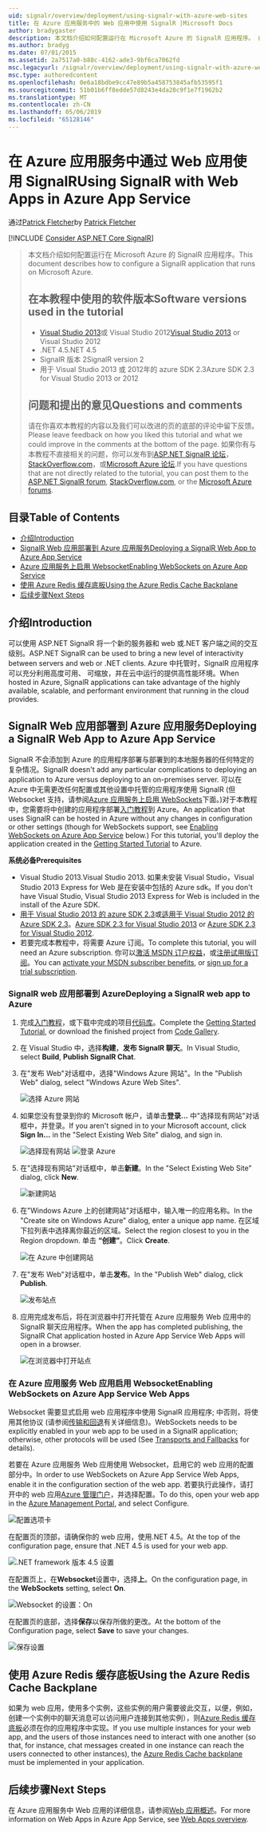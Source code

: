 ```yaml
---
uid: signalr/overview/deployment/using-signalr-with-azure-web-sites
title: 在 Azure 应用服务中的 Web 应用中使用 SignalR |Microsoft Docs
author: bradygaster
description: 本文档介绍如何配置运行在 Microsoft Azure 的 SignalR 应用程序。 在教程的 Visual Studio 2013 或 Vis.中使用的软件版本...
ms.author: bradyg
ms.date: 07/01/2015
ms.assetid: 2a7517a0-b88c-4162-ade3-9bf6ca7062fd
msc.legacyurl: /signalr/overview/deployment/using-signalr-with-azure-web-sites
msc.type: authoredcontent
ms.openlocfilehash: 0e6a18bdbe9cc47e89b5a458753845afb53595f1
ms.sourcegitcommit: 51b01b6ff8edde57d8243e4da28c9f1e7f1962b2
ms.translationtype: MT
ms.contentlocale: zh-CN
ms.lasthandoff: 05/06/2019
ms.locfileid: "65128146"
---
```

# <a name="using-signalr-with-web-apps-in-azure-app-service"></a><span data-ttu-id="05ed5-104">在 Azure 应用服务中通过 Web 应用使用 SignalR</span><span class="sxs-lookup"><span data-stu-id="05ed5-104">Using SignalR with Web Apps in Azure App Service</span></span>

<span data-ttu-id="05ed5-105">通过[Patrick Fletcher](https://github.com/pfletcher)</span><span class="sxs-lookup"><span data-stu-id="05ed5-105">by [Patrick Fletcher](https://github.com/pfletcher)</span></span>

[!INCLUDE [Consider ASP.NET Core SignalR](~/includes/signalr/signalr-version-disambiguation.md)]

> <span data-ttu-id="05ed5-106">本文档介绍如何配置运行在 Microsoft Azure 的 SignalR 应用程序。</span><span class="sxs-lookup"><span data-stu-id="05ed5-106">This document describes how to configure a SignalR application that runs on Microsoft Azure.</span></span>
>
> ## <a name="software-versions-used-in-the-tutorial"></a><span data-ttu-id="05ed5-107">在本教程中使用的软件版本</span><span class="sxs-lookup"><span data-stu-id="05ed5-107">Software versions used in the tutorial</span></span>
>
>
> - <span data-ttu-id="05ed5-108">[Visual Studio 2013](https://my.visualstudio.com/Downloads?q=visual%20studio%202013)或 Visual Studio 2012</span><span class="sxs-lookup"><span data-stu-id="05ed5-108">[Visual Studio 2013](https://my.visualstudio.com/Downloads?q=visual%20studio%202013) or Visual Studio 2012</span></span>
> - <span data-ttu-id="05ed5-109">.NET 4.5</span><span class="sxs-lookup"><span data-stu-id="05ed5-109">.NET 4.5</span></span>
> - <span data-ttu-id="05ed5-110">SignalR 版本 2</span><span class="sxs-lookup"><span data-stu-id="05ed5-110">SignalR version 2</span></span>
> - <span data-ttu-id="05ed5-111">用于 Visual Studio 2013 或 2012年的 azure SDK 2.3</span><span class="sxs-lookup"><span data-stu-id="05ed5-111">Azure SDK 2.3 for Visual Studio 2013 or 2012</span></span>
>
>
>
> ## <a name="questions-and-comments"></a><span data-ttu-id="05ed5-112">问题和提出的意见</span><span class="sxs-lookup"><span data-stu-id="05ed5-112">Questions and comments</span></span>
>
> <span data-ttu-id="05ed5-113">请在你喜欢本教程的内容以及我们可以改进的页的底部的评论中留下反馈。</span><span class="sxs-lookup"><span data-stu-id="05ed5-113">Please leave feedback on how you liked this tutorial and what we could improve in the comments at the bottom of the page.</span></span> <span data-ttu-id="05ed5-114">如果你有与本教程不直接相关的问题，你可以发布到[ASP.NET SignalR 论坛](https://forums.asp.net/1254.aspx/1?ASP+NET+SignalR)， [StackOverflow.com](http://stackoverflow.com/)，或[Microsoft Azure 论坛](https://social.msdn.microsoft.com/Forums/windowsazure/home?category=windowsazureplatform).</span><span class="sxs-lookup"><span data-stu-id="05ed5-114">If you have questions that are not directly related to the tutorial, you can post them to the [ASP.NET SignalR forum](https://forums.asp.net/1254.aspx/1?ASP+NET+SignalR), [StackOverflow.com](http://stackoverflow.com/), or the [Microsoft Azure forums](https://social.msdn.microsoft.com/Forums/windowsazure/home?category=windowsazureplatform).</span></span>

## <a name="table-of-contents"></a><span data-ttu-id="05ed5-115">目录</span><span class="sxs-lookup"><span data-stu-id="05ed5-115">Table of Contents</span></span>

- [<span data-ttu-id="05ed5-116">介绍</span><span class="sxs-lookup"><span data-stu-id="05ed5-116">Introduction</span></span>](#introduction)
- [<span data-ttu-id="05ed5-117">SignalR Web 应用部署到 Azure 应用服务</span><span class="sxs-lookup"><span data-stu-id="05ed5-117">Deploying a SignalR Web App to Azure App Service</span></span>](#deploying)
- [<span data-ttu-id="05ed5-118">Azure 应用服务上启用 Websocket</span><span class="sxs-lookup"><span data-stu-id="05ed5-118">Enabling WebSockets on Azure App Service</span></span>](#websocket)
- [<span data-ttu-id="05ed5-119">使用 Azure Redis 缓存底板</span><span class="sxs-lookup"><span data-stu-id="05ed5-119">Using the Azure Redis Cache Backplane</span></span>](#backplane)
- [<span data-ttu-id="05ed5-120">后续步骤</span><span class="sxs-lookup"><span data-stu-id="05ed5-120">Next Steps</span></span>](#nextsteps)

<a id="introduction"></a>
## <a name="introduction"></a><span data-ttu-id="05ed5-121">介绍</span><span class="sxs-lookup"><span data-stu-id="05ed5-121">Introduction</span></span>

<span data-ttu-id="05ed5-122">可以使用 ASP.NET SignalR 将一个新的服务器和 web 或.NET 客户端之间的交互级别。</span><span class="sxs-lookup"><span data-stu-id="05ed5-122">ASP.NET SignalR can be used to bring a new level of interactivity between servers and web or .NET clients.</span></span> <span data-ttu-id="05ed5-123">Azure 中托管时，SignalR 应用程序可以充分利用高度可用、 可缩放，并在云中运行的提供高性能环境。</span><span class="sxs-lookup"><span data-stu-id="05ed5-123">When hosted in Azure, SignalR applications can take advantage of the highly available, scalable, and performant environment that running in the cloud provides.</span></span>

<a id="deploying"></a>
## <a name="deploying-a-signalr-web-app-to-azure-app-service"></a><span data-ttu-id="05ed5-124">SignalR Web 应用部署到 Azure 应用服务</span><span class="sxs-lookup"><span data-stu-id="05ed5-124">Deploying a SignalR Web App to Azure App Service</span></span>

<span data-ttu-id="05ed5-125">SignalR 不会添加到 Azure 的应用程序部署与部署到的本地服务器的任何特定的复杂情况。</span><span class="sxs-lookup"><span data-stu-id="05ed5-125">SignalR doesn't add any particular complications to deploying an application to Azure versus deploying to an on-premises server.</span></span> <span data-ttu-id="05ed5-126">可以在 Azure 中无需更改任何配置或其他设置中托管的应用程序使用 SignalR (但 Websocket 支持，请参阅[Azure 应用服务上启用 WebSockets](#websocket)下面。)对于本教程中，您需要将中创建的应用程序部署[入门教程](../getting-started/tutorial-getting-started-with-signalr.md)到 Azure。</span><span class="sxs-lookup"><span data-stu-id="05ed5-126">An application that uses SignalR can be hosted in Azure without any changes in configuration or other settings (though for WebSockets support, see [Enabling WebSockets on Azure App Service](#websocket) below.) For this tutorial, you'll deploy the application created in the [Getting Started Tutorial](../getting-started/tutorial-getting-started-with-signalr.md) to Azure.</span></span>

<span data-ttu-id="05ed5-127">**系统必备**</span><span class="sxs-lookup"><span data-stu-id="05ed5-127">**Prerequisites**</span></span>

- <span data-ttu-id="05ed5-128">Visual Studio 2013.</span><span class="sxs-lookup"><span data-stu-id="05ed5-128">Visual Studio 2013.</span></span> <span data-ttu-id="05ed5-129">如果未安装 Visual Studio，Visual Studio 2013 Express for Web 是在安装中包括的 Azure sdk。</span><span class="sxs-lookup"><span data-stu-id="05ed5-129">If you don't have Visual Studio, Visual Studio 2013 Express for Web is included in the install of the Azure SDK.</span></span>
- <span data-ttu-id="05ed5-130">[用于 Visual Studio 2013 的 azure SDK 2.3](https://go.microsoft.com/fwlink/?linkid=324322&clcid=0x409)或[适用于 Visual Studio 2012 的 Azure SDK 2.3](https://go.microsoft.com/fwlink/p/?linkid=323511)。</span><span class="sxs-lookup"><span data-stu-id="05ed5-130">[Azure SDK 2.3 for Visual Studio 2013](https://go.microsoft.com/fwlink/?linkid=324322&clcid=0x409) or [Azure SDK 2.3 for Visual Studio 2012](https://go.microsoft.com/fwlink/p/?linkid=323511).</span></span>
- <span data-ttu-id="05ed5-131">若要完成本教程中，将需要 Azure 订阅。</span><span class="sxs-lookup"><span data-stu-id="05ed5-131">To complete this tutorial, you will need an Azure subscription.</span></span> <span data-ttu-id="05ed5-132">你可以[激活 MSDN 订户权益](https://azure.microsoft.com/pricing/member-offers/msdn-benefits-details/)，或[注册试用版订阅](https://azure.microsoft.com/pricing/free-trial/)。</span><span class="sxs-lookup"><span data-stu-id="05ed5-132">You can [activate your MSDN subscriber benefits](https://azure.microsoft.com/pricing/member-offers/msdn-benefits-details/), or [sign up for a trial subscription](https://azure.microsoft.com/pricing/free-trial/).</span></span>

### <a name="deploying-a-signalr-web-app-to-azure"></a><span data-ttu-id="05ed5-133">SignalR web 应用部署到 Azure</span><span class="sxs-lookup"><span data-stu-id="05ed5-133">Deploying a SignalR web app to Azure</span></span>

1. <span data-ttu-id="05ed5-134">完成[入门教程](../getting-started/tutorial-getting-started-with-signalr.md)，或下载中完成的项目[代码库](https://code.msdn.microsoft.com/SignalR-Getting-Started-b9d18aa9)。</span><span class="sxs-lookup"><span data-stu-id="05ed5-134">Complete the [Getting Started Tutorial](../getting-started/tutorial-getting-started-with-signalr.md), or download the finished project from [Code Gallery](https://code.msdn.microsoft.com/SignalR-Getting-Started-b9d18aa9).</span></span>
2. <span data-ttu-id="05ed5-135">在 Visual Studio 中，选择**构建**，**发布 SignalR 聊天**。</span><span class="sxs-lookup"><span data-stu-id="05ed5-135">In Visual Studio, select **Build**, **Publish SignalR Chat**.</span></span>
3. <span data-ttu-id="05ed5-136">在"发布 Web"对话框中，选择"Windows Azure 网站"。</span><span class="sxs-lookup"><span data-stu-id="05ed5-136">In the "Publish Web" dialog, select "Windows Azure Web Sites".</span></span>

    ![选择 Azure 网站](using-signalr-with-azure-web-sites/_static/image1.png)
4. <span data-ttu-id="05ed5-138">如果您没有登录到你的 Microsoft 帐户，请单击**登录...** 中"选择现有网站"对话框中，并登录。</span><span class="sxs-lookup"><span data-stu-id="05ed5-138">If you aren't signed in to your Microsoft account, click **Sign In...** in the "Select Existing Web Site" dialog, and sign in.</span></span>

    ![选择现有网站](using-signalr-with-azure-web-sites/_static/image2.png)    ![登录 Azure](using-signalr-with-azure-web-sites/_static/image3.png)
5. <span data-ttu-id="05ed5-141">在"选择现有网站"对话框中，单击**新建**。</span><span class="sxs-lookup"><span data-stu-id="05ed5-141">In the "Select Existing Web Site" dialog, click **New**.</span></span>

    ![新建网站](using-signalr-with-azure-web-sites/_static/image4.png)
6. <span data-ttu-id="05ed5-143">在"Windows Azure 上的创建网站"对话框中，输入唯一的应用名称。</span><span class="sxs-lookup"><span data-stu-id="05ed5-143">In the "Create site on Windows Azure" dialog, enter a unique app name.</span></span> <span data-ttu-id="05ed5-144">在区域下拉列表中选择离你最近的区域。</span><span class="sxs-lookup"><span data-stu-id="05ed5-144">Select the region closest to you in the Region dropdown.</span></span> <span data-ttu-id="05ed5-145">单击 **“创建”**。</span><span class="sxs-lookup"><span data-stu-id="05ed5-145">Click **Create**.</span></span>

    ![在 Azure 中创建网站](using-signalr-with-azure-web-sites/_static/image5.png)
7. <span data-ttu-id="05ed5-147">在"发布 Web"对话框中，单击**发布**。</span><span class="sxs-lookup"><span data-stu-id="05ed5-147">In the "Publish Web" dialog, click **Publish**.</span></span>

    ![发布站点](using-signalr-with-azure-web-sites/_static/image6.png)
8. <span data-ttu-id="05ed5-149">应用完成发布后，将在浏览器中打开托管在 Azure 应用服务 Web 应用中的 SignalR 聊天应用程序。</span><span class="sxs-lookup"><span data-stu-id="05ed5-149">When the app has completed publishing, the SignalR Chat application hosted in Azure App Service Web Apps will open in a browser.</span></span>

    ![在浏览器中打开站点](using-signalr-with-azure-web-sites/_static/image7.png)

<a id="websocket"></a>
### <a name="enabling-websockets-on-azure-app-service-web-apps"></a><span data-ttu-id="05ed5-151">在 Azure 应用服务 Web 应用启用 Websocket</span><span class="sxs-lookup"><span data-stu-id="05ed5-151">Enabling WebSockets on Azure App Service Web Apps</span></span>

<span data-ttu-id="05ed5-152">Websocket 需要显式启用 web 应用程序中使用 SignalR 应用程序; 中否则，将使用其他协议 (请参阅[传输和回退](../getting-started/introduction-to-signalr.md#transports)有关详细信息)。</span><span class="sxs-lookup"><span data-stu-id="05ed5-152">WebSockets needs to be explicitly enabled in your web app to be used in a SignalR application; otherwise, other protocols will be used (See [Transports and Fallbacks](../getting-started/introduction-to-signalr.md#transports) for details).</span></span>

<span data-ttu-id="05ed5-153">若要在 Azure 应用服务 Web 应用使用 Websocket，启用它的 web 应用的配置部分中。</span><span class="sxs-lookup"><span data-stu-id="05ed5-153">In order to use WebSockets on Azure App Service Web Apps, enable it in the configuration section of the web app.</span></span> <span data-ttu-id="05ed5-154">若要执行此操作，请打开中的 web 应用[Azure 管理门户](https://manage.windowsazure.com/)，并选择配置。</span><span class="sxs-lookup"><span data-stu-id="05ed5-154">To do this, open your web app in the [Azure Management Portal](https://manage.windowsazure.com/), and select Configure.</span></span>

![配置选项卡](using-signalr-with-azure-web-sites/_static/image8.png)

<span data-ttu-id="05ed5-156">在配置页的顶部，请确保你的 web 应用，使用.NET 4.5。</span><span class="sxs-lookup"><span data-stu-id="05ed5-156">At the top of the configuration page, ensure that .NET 4.5 is used for your web app.</span></span>

![.NET framework 版本 4.5 设置](using-signalr-with-azure-web-sites/_static/image9.png)

<span data-ttu-id="05ed5-158">在配置页上，在**Websocket**设置中，选择**上**。</span><span class="sxs-lookup"><span data-stu-id="05ed5-158">On the configuration page, in the **WebSockets** setting, select **On**.</span></span>

![Websocket 的设置：On](using-signalr-with-azure-web-sites/_static/image10.png)

<span data-ttu-id="05ed5-160">在配置页的底部，选择**保存**以保存所做的更改。</span><span class="sxs-lookup"><span data-stu-id="05ed5-160">At the bottom of the Configuration page, select **Save** to save your changes.</span></span>

![保存设置](using-signalr-with-azure-web-sites/_static/image11.png)

<a id="backplane"></a>
## <a name="using-the-azure-redis-cache-backplane"></a><span data-ttu-id="05ed5-162">使用 Azure Redis 缓存底板</span><span class="sxs-lookup"><span data-stu-id="05ed5-162">Using the Azure Redis Cache Backplane</span></span>

<span data-ttu-id="05ed5-163">如果为 web 应用，使用多个实例，这些实例的用户需要彼此交互，以便，例如，创建一个实例中的聊天消息可以访问用户连接到其他实例），则[Azure Redis 缓存底板](../performance/scaleout-with-redis.md)必须在你的应用程序中实现。</span><span class="sxs-lookup"><span data-stu-id="05ed5-163">If you use multiple instances for your web app, and the users of those instances need to interact with one another (so that, for instance, chat messages created in one instance can reach the users connected to other instances), the [Azure Redis Cache backplane](../performance/scaleout-with-redis.md) must be implemented in your application.</span></span>

<a id="nextsteps"></a>
## <a name="next-steps"></a><span data-ttu-id="05ed5-164">后续步骤</span><span class="sxs-lookup"><span data-stu-id="05ed5-164">Next Steps</span></span>

<span data-ttu-id="05ed5-165">在 Azure 应用服务中 Web 应用的详细信息，请参阅[Web 应用概述](https://azure.microsoft.com/documentation/articles/app-service-web-overview/)。</span><span class="sxs-lookup"><span data-stu-id="05ed5-165">For more information on Web Apps in Azure App Service, see [Web Apps overview](https://azure.microsoft.com/documentation/articles/app-service-web-overview/).</span></span>
